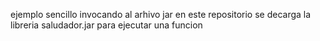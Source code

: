 ejemplo sencillo invocando al arhivo jar en este repositorio se decarga la libreria saludador.jar para ejecutar una funcion
